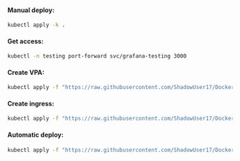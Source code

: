 #### Manual deploy:
```bash
kubectl apply -k .
```

#### Get access:
```bash
kubectl -n testing port-forward svc/grafana-testing 3000
```

#### Create VPA:
```bash
kubectl apply -f "https://raw.githubusercontent.com/ShadowUser17/DockerTemplates/master/K8S/grafana-testing/vpa-test.yml"
```

#### Create ingress:
```bash
kubectl apply -f "https://raw.githubusercontent.com/ShadowUser17/DockerTemplates/master/K8S/grafana-testing/ingress-test.yml"
```

#### Automatic deploy:
```bash
kubectl apply -f "https://raw.githubusercontent.com/ShadowUser17/DockerTemplates/master/K8S/grafana-testing/fluxcd-deploy.yml"
```
